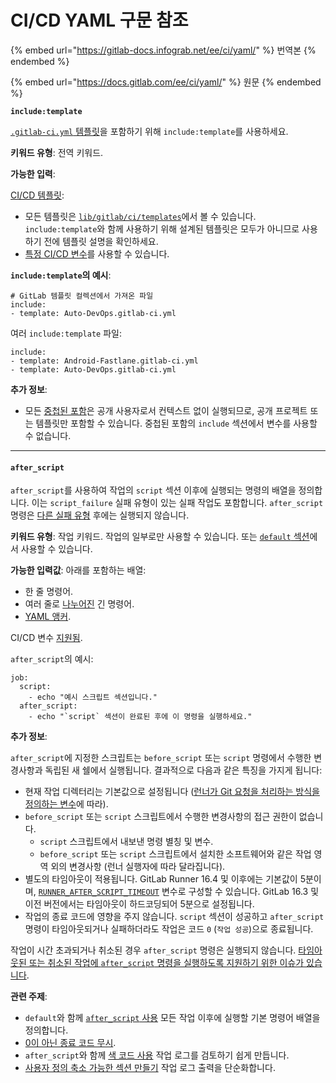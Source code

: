 # CI/CD YAML 구문 참조

{% embed url="https://gitlab-docs.infograb.net/ee/ci/yaml/" %}
번역본
{% endembed %}

{% embed url="https://docs.gitlab.com/ee/ci/yaml/" %}
원문
{% endembed %}

**`include:template`**

[`.gitlab-ci.yml` 템플릿](https://gitlab.com/gitlab-org/gitlab/-/tree/master/lib/gitlab/ci/templates)을 포함하기 위해 `include:template`를 사용하세요.

**키워드 유형**: 전역 키워드.

**가능한 입력**:

[CI/CD 템플릿](https://gitlab-docs.infograb.net/ee/ci/examples/index.html#cicd-templates):

* 모든 템플릿은 [`lib/gitlab/ci/templates`](https://gitlab.com/gitlab-org/gitlab/-/tree/master/lib/gitlab/ci/templates)에서 볼 수 있습니다. `include:template`와 함께 사용하기 위해 설계된 템플릿은 모두가 아니므로 사용하기 전에 템플릿 설명을 확인하세요.
* [특정 CI/CD 변수](https://gitlab-docs.infograb.net/ee/ci/yaml/includes.html#use-variables-with-include)를 사용할 수 있습니다.

**`include:template`의 예시**:

```
# GitLab 템플릿 컬렉션에서 가져온 파일
include:
- template: Auto-DevOps.gitlab-ci.yml
```

여러 `include:template` 파일:

```
include:
- template: Android-Fastlane.gitlab-ci.yml
- template: Auto-DevOps.gitlab-ci.yml
```

**추가 정보**:

* 모든 [중첩된 포함](https://gitlab-docs.infograb.net/ee/ci/yaml/includes.html#use-nested-includes)은 공개 사용자로서 컨텍스트 없이 실행되므로, 공개 프로젝트 또는 템플릿만 포함할 수 있습니다. 중첩된 포함의 `include` 섹션에서 변수를 사용할 수 없습니다.

***

#### `after_script`

`after_script`를 사용하여 작업의 `script` 섹션 이후에 실행되는 명령의 배열을 정의합니다. 이는 `script_failure` 실패 유형이 있는 실패 작업도 포함합니다. `after_script` 명령은 [다른 실패 유형](https://gitlab-docs.infograb.net/ee/ci/yaml/#retrywhen) 후에는 실행되지 않습니다.

**키워드 유형**: 작업 키워드. 작업의 일부로만 사용할 수 있습니다. 또는 [`default` 섹션](https://gitlab-docs.infograb.net/ee/ci/yaml/#default)에서 사용할 수 있습니다.

**가능한 입력값**: 아래를 포함하는 배열:

* 한 줄 명령어.
* 여러 줄로 [나누어진](https://gitlab-docs.infograb.net/ee/ci/yaml/script.html#split-long-commands) 긴 명령어.
* [YAML 앵커](https://gitlab-docs.infograb.net/ee/ci/yaml/yaml\_optimization.html#yaml-anchors-for-scripts).

CI/CD 변수 [지원됨](https://gitlab-docs.infograb.net/ee/ci/variables/where\_variables\_can\_be\_used.html#gitlab-ciyml-file).

`after_script`의 예시:

```
job:
  script:
    - echo "예시 스크립트 섹션입니다."
  after_script:
    - echo "`script` 섹션이 완료된 후에 이 명령을 실행하세요."
```

**추가 정보**:

`after_script`에 지정한 스크립트는 `before_script` 또는 `script` 명령에서 수행한 변경사항과 독립된 새 쉘에서 실행됩니다. 결과적으로 다음과 같은 특징을 가지게 됩니다:

* 현재 작업 디렉터리는 기본값으로 설정됩니다 ([런너가 Git 요청을 처리하는 방식을 정의하는 변수](https://gitlab-docs.infograb.net/ee/ci/runners/configure\_runners.html#configure-runner-behavior-with-variables)에 따라).
* `before_script` 또는 `script` 스크립트에서 수행한 변경사항의 접근 권한이 없습니다.
  * `script` 스크립트에서 내보낸 명령 별칭 및 변수.
  * `before_script` 또는 `script` 스크립트에서 설치한 소프트웨어와 같은 작업 영역 외의 변경사항 (런너 실행자에 따라 달라집니다).
* 별도의 타임아웃이 적용됩니다. GitLab Runner 16.4 및 이후에는 기본값이 5분이며, [`RUNNER_AFTER_SCRIPT_TIMEOUT`](https://gitlab-docs.infograb.net/ee/ci/runners/configure\_runners.html#set-script-and-after\_script-timeouts) 변수로 구성할 수 있습니다. GitLab 16.3 및 이전 버전에서는 타임아웃이 하드코딩되어 5분으로 설정됩니다.
* 작업의 종료 코드에 영향을 주지 않습니다. `script` 섹션이 성공하고 `after_script` 명령이 타임아웃되거나 실패하더라도 작업은 코드 `0` (`작업 성공`)으로 종료됩니다.

작업이 시간 초과되거나 취소된 경우 `after_script` 명령은 실행되지 않습니다. [타임아웃된 또는 취소된 작업에 `after_script` 명령을 실행하도록 지원하기 위한 이슈가 있습니다](https://gitlab.com/gitlab-org/gitlab/-/issues/15603).

**관련 주제**:

* `default`와 함께 [`after_script` 사용](https://gitlab-docs.infograb.net/ee/ci/yaml/script.html#set-a-default-before\_script-or-after\_script-for-all-jobs) 모든 작업 이후에 실행할 기본 명령어 배열을 정의합니다.
* [0이 아닌 종료 코드 무시](https://gitlab-docs.infograb.net/ee/ci/yaml/script.html#ignore-non-zero-exit-codes).
* `after_script`와 함께 [색 코드 사용](https://gitlab-docs.infograb.net/ee/ci/yaml/script.html#add-color-codes-to-script-output) 작업 로그를 검토하기 쉽게 만듭니다.
* [사용자 정의 축소 가능한 섹션 만들기](https://gitlab-docs.infograb.net/ee/ci/jobs/index.html#custom-collapsible-sections) 작업 로그 출력을 단순화합니다.
